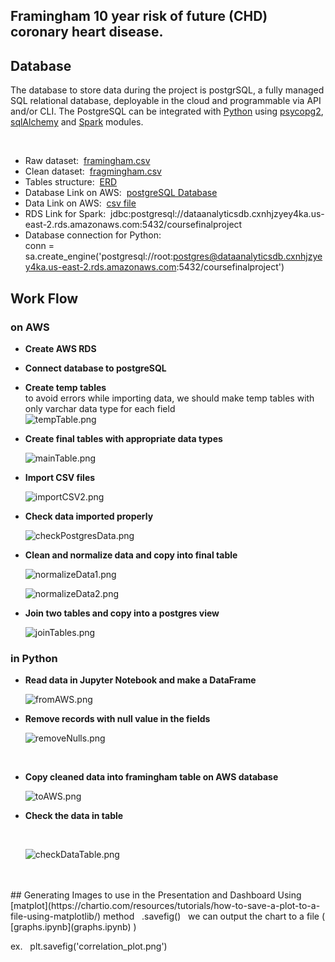 ## Framingham 10 year risk of future (CHD) coronary heart disease.

## Database

The database to store data during the project is postgrSQL, a fully managed SQL relational database, deployable in the cloud and programmable via API and/or CLI. The PostgreSQL can be integrated with [Python](https://stackabuse.com/working-with-postgresql-in-python/) using [psycopg2](https://www.tutorialspoint.com/postgresql/postgresql_python.htm), [sqlAlchemy](https://docs.sqlalchemy.org/en/14/dialects/postgresql.html) and [Spark](https://spark.apache.org/docs/latest/) modules. <br/>

<br>

- Raw dataset:&nbsp; [framingham.csv](framingham.csv)
- Clean dataset:&nbsp; [fragmingham.csv](fragmingham.csv)
- Tables structure:&nbsp; [ERD](Images/ERD.png)
- Database Link on AWS:&nbsp; [postgreSQL Database](dataanalyticsdb.cxnhjzyey4ka.us-east-2.rds.amazonaws.com) 
- Data Link on AWS:&nbsp; [csv file](https://classprojectdata.s3.amazonaws.com/framingham.csv)
- RDS Link for Spark:&nbsp;  jdbc:postgresql://dataanalyticsdb.cxnhjzyey4ka.us-east-2.rds.amazonaws.com:5432/coursefinalproject
- Database connection for Python: <br/> conn = sa.create_engine('postgresql://root:postgres@dataanalyticsdb.cxnhjzyey4ka.us-east-2.rds.amazonaws.com:5432/coursefinalproject')


## Work Flow
### on AWS
- __Create AWS RDS__
- __Connect database to postgreSQL__
- __Create temp tables__ <br/>
  to avoid errors while importing data, we should make temp tables with only varchar data type for each field
  <br/>
  ![tempTable.png](Images/tempTable.png)
  <br/>
  
- __Create final tables with appropriate data types__

  
  ![mainTable.png](Images/mainTable.png)
  <br/>
  
- __Import CSV files__

  
  ![importCSV2.png](Images/importCSV2.png)
  <br/>
  
- __Check data imported properly__

  
  ![checkPostgresData.png](Images/checkPostgresData.png)
  <br/>
  
- __Clean and normalize data and copy into final table__

  
  ![normalizeData1.png](Images/normalizeData1.png)
  <br/>
  
  ![normalizeData2.png](Images/normalizeData2.png)
  <br/>
  
- __Join two tables and copy into a postgres view__

  
  ![joinTables.png](Images/joinTables.png)
  <br/>
  
### in Python

- __Read data in Jupyter Notebook and make a DataFrame__

  
  ![fromAWS.png](Images/fromAWS.png)
  <br/>
  
- __Remove records with null value in the fields__
  
  ![removeNulls.png](Images/removeNulls.png)
  
  <br/>
  
- __Copy cleaned data into framingham table on AWS database__

  
  ![toAWS.png](Images/toAWS.png)
  <br/>
  
- __Check the data in table__

  <br/>
  
  ![checkDataTable.png](Images/checkDataTable.png)

<br/>
  
<br/>
## Generating Images to use in the Presentation and Dashboard
Using [matplot](https://chartio.com/resources/tutorials/how-to-save-a-plot-to-a-file-using-matplotlib/) method &nbsp; .savefig() &nbsp;  we can output the chart to a file ( [graphs.ipynb](graphs.ipynb) )

ex. &nbsp; plt.savefig('correlation_plot.png') <br/>






